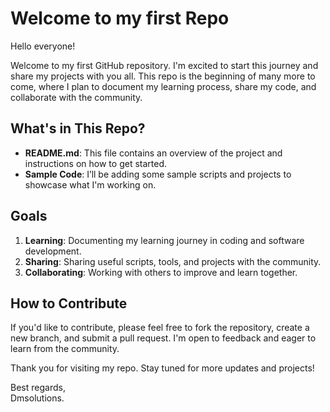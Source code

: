 # Welcome to my first Repo


Hello everyone!

Welcome to my first GitHub repository. I'm excited to start this journey and share my projects with you all. This repo is the beginning of many more to come, where I plan to document my learning process, share my code, and collaborate with the community.

## What's in This Repo?

- **README.md**: This file contains an overview of the project and instructions on how to get started.
- **Sample Code**: I’ll be adding some sample scripts and projects to showcase what I'm working on.

## Goals

1. **Learning**: Documenting my learning journey in coding and software development.
2. **Sharing**: Sharing useful scripts, tools, and projects with the community.
3. **Collaborating**: Working with others to improve and learn together.

## How to Contribute

If you'd like to contribute, please feel free to fork the repository, create a new branch, and submit a pull request. I'm open to feedback and eager to learn from the community.

Thank you for visiting my repo. Stay tuned for more updates and projects!

Best regards,  
Dmsolutions.


